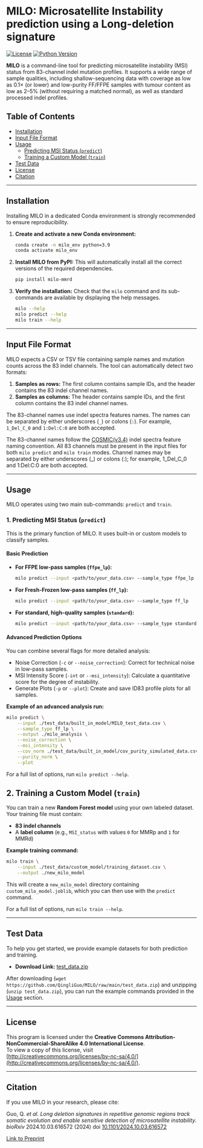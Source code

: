 # MILO: Microsatellite Instability prediction using a Long-deletion signature

[![License](https://img.shields.io/badge/License-CC%20BY--NC--SA%204.0-lightgrey.svg)](https://creativecommons.org/licenses/by-nc-sa/4.0/)
[![Python Version](https://img.shields.io/badge/python-3.9+-blue.svg)](https://www.python.org/downloads/)

**MILO** is a command-line tool for predicting microsatellite instability (MSI) status from 83-channel indel mutation profiles. It supports a wide range of sample qualities, including shallow-sequencing data with coverage as low as 0.1× (or lower) and low-purity FF/FFPE samples with tumour content as low as 2–5% (without requiring a matched normal), as well as standard processed indel profiles.

## Table of Contents

* [Installation](#installation)
* [Input File Format](#input-file-format)
* [Usage](#usage)
  * [Predicting MSI Status (`predict`)](#1-predicting-msi-status-predict)
  * [Training a Custom Model (`train`)](#2-training-a-custom-model-train)
* [Test Data](#test-data)
* [License](#license)
* [Citation](#citation)

---

## Installation

Installing MILO in a dedicated Conda environment is strongly recommended to ensure reproducibility.

1.  **Create and activate a new Conda environment:**
    ```bash
    conda create -n milo_env python=3.9
    conda activate milo_env
    ```

2.  **Install MILO from PyPI:**
    This will automatically install all the correct versions of the required dependencies.
    ```bash
    pip install milo-mmrd
    ```

3.  **Verify the installation:**
    Check that the `milo` command and its sub-commands are available by displaying the help messages.
    ```bash
    milo --help
    milo predict --help
    milo train --help
    ```

---

## Input File Format

MILO expects a CSV or TSV file containing sample names and mutation counts across the 83 indel channels. The tool can automatically detect two formats:

1.  **Samples as rows:** The first column contains sample IDs, and the header contains the 83 indel channel names.
2.  **Samples as columns:** The header contains sample IDs, and the first column contains the 83 indel channel names.

The 83-channel names use  indel spectra features names. The names can be separated by either underscores (`_`) or colons (`:`). For example, `1_Del_C_0` and `1:Del:C:0` are both accepted.

The 83-channel names follow the [COSMIC(v3.4)](https://cancer.sanger.ac.uk/signatures/id/) indel spectra feature naming convention. All 83 channels must be present in the input files for both `milo predict` and `milo train` modes. Channel names may be separated by either underscores (_) or colons (:); for example, 1_Del_C_0 and 1:Del:C:0 are both accepted. 

---

## Usage

MILO operates using two main sub-commands: `predict` and `train`.

### 1. Predicting MSI Status (`predict`)

This is the primary function of MILO. It uses built-in or custom models to classify samples.

#### **Basic Prediction**

* **For FFPE low-pass samples (`ffpe_lp`):**
    ```bash
    milo predict --input <path/to/your_data.csv> --sample_type ffpe_lp
    ```

* **For Fresh-Frozen low-pass samples (`ff_lp`):**
    ```bash
    milo predict --input <path/to/your_data.csv> --sample_type ff_lp
    ```

* **For standard, high-quality samples (`standard`):**
    ```bash
    milo predict --input <path/to/your_data.csv> --sample_type standard
    ```

#### **Advanced Prediction Options**

You can combine several flags for more detailed analysis:

* Noise Correction (`-c` or `--noise_correction`): Correct for technical noise in low-pass samples.
* MSI Intensity Score (`-int` or `--msi_intensity`): Calculate a quantitative score for the degree of instability.
* Generate Plots (`-p` or `--plot`): Create and save ID83 profile plots for all samples.

**Example of an advanced analysis run:**
```bash
milo predict \
    --input ./test_data/built_in_model/MILO_test_data.csv \
    --sample_type ff_lp \
    --output ./milo_analysis \
    --noise_correction \
    --msi_intensity \
    --cov_norm ./test_data/built_in_model/cov_purity_simulated_data.csv \
    --purity_norm \
    --plot
```
For a full list of options, run `milo predict --help`.

## 2. Training a Custom Model (`train`)

You can train a new **Random Forest model** using your own labeled dataset.  
Your training file must contain:  

- **83 indel channels**  
- A **label column** (e.g., `MSI_status` with values `0` for MMRp and `1` for MMRd)  

**Example training command:**

```bash
milo train \
    --input ./test_data/custom_model/training_dataset.csv \
    --output ./new_milo_model
```

This will create a `new_milo_model` directory containing `custom_milo_model.joblib`, which you can then use with the `predict` command.

For a full list of options, run `milo train --help`.

---

## Test Data

To help you get started, we provide example datasets for both prediction and training.

- **Download Link:** [test_data.zip](https://github.com/QingliGuo/MILO/raw/main/test_data.zip)

After downloading (`wget https://github.com/QingliGuo/MILO/raw/main/test_data.zip`) and unzipping (`unzip test_data.zip`), you can run the example commands provided in the [Usage](#usage) section.

---

## License

This program is licensed under the **Creative Commons Attribution-NonCommercial-ShareAlike 4.0 International License**.  
To view a copy of this license, visit [http://creativecommons.org/licenses/by-nc-sa/4.0/](http://creativecommons.org/licenses/by-nc-sa/4.0/).

---

## Citation

If you use MILO in your research, please cite:

Guo, Q. *et al.*  *Long deletion signatures in repetitive genomic regions track somatic evolution and enable sensitive detection of microsatellite instability.* *bioRxiv* 2024.10.03.616572 (2024) doi [10.1101/2024.10.03.616572](https://doi.org/10.1101/2024.10.03.616572)

[Link to Preprint](https://doi.org/10.1101/2024.10.03.616572)
